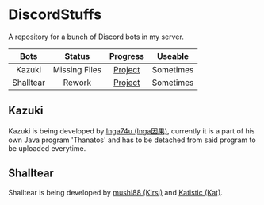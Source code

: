 # DiscordStuffs
A repository for a bunch of Discord bots in my server.

|Bots      |Status                |Progress                                                      |Useable  |
|:--------:|:--------------------:|:------------------------------------------------------------:|:-------:|
|Kazuki    |Missing Files         |[Project](https://github.com/Inga74u/DiscordStuffs/projects/2)|Sometimes|
|Shalltear |Rework                |[Project](https://github.com/Inga74u/DiscordStuffs/projects/1)|Sometimes|



## Kazuki
Kazuki is being developed by [Inga74u (Inga因果)](https://github.com/inga74u), currently it is a part of his own Java program 'Thanatos' and has to be detached from said program to be uploaded everytime.



## Shalltear
Shalltear is being developed by [mushi88 (Kirsi)](https://github.com/mushi88) and [Katistic (Kat)](https://github.com/Katistic).
